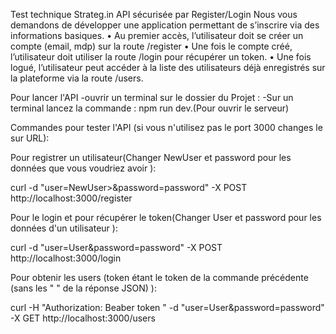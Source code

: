 Test technique
Strateg.in
API sécurisée par Register/Login
Nous vous demandons de développer une application permettant de s’inscrire via
des informations basiques.
• Au premier accès, l’utilisateur doit se créer un compte (email, mdp) sur la route
/register
• Une fois le compte créé, l’utilisateur doit utiliser la route /login pour récupérer un
token.
• Une fois logué, l’utilisateur peut accéder à la liste des utilisateurs déjà enregistrés
sur la plateforme via la route /users.


Pour lancer l'API
-ouvrir un terminal sur le dossier du Projet :
-Sur un terminal lancez la commande : npm run dev.(Pour ouvrir le serveur)

Commandes pour tester l'API (si vous n'utilisez pas le port 3000 changes le sur URL):

Pour registrer un utilisateur(Changer NewUser et password pour les données que vous voudriez avoir ):

curl -d "user=NewUser>&password=password" -X POST http://localhost:3000/register

Pour le login et pour récupérer le token(Changer User et password pour les données d'un utilisateur ):

curl -d "user=User&password=password" -X POST http://localhost:3000/login


Pour obtenir les users (token étant le token de la commande précédente (sans les " " de la réponse JSON) ):

curl -H "Authorization: Beaber token " -d "user=User&password=password" -X GET http://localhost:3000/users
